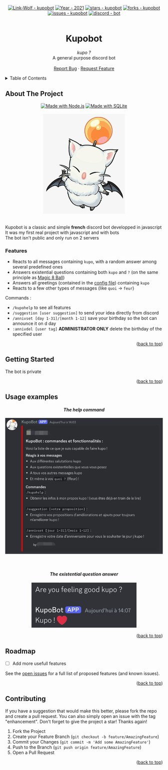 <div id="top"></div>

<div align="center">
	<a href="https://github.com/Link-Wolf/kupobot" title="Go to GitHub repo"><img src="https://img.shields.io/static/v1?label=Link-Wolf&message=kupobot&color=blue&logo=github&style=for-the-badge" alt="Link-Wolf - kupobot"></a>
	<a href="https://"><img src="https://img.shields.io/badge/Year-2021-ffad9b?style=for-the-badge" alt="Year - 2021"></a>
	<a href="https://github.com/Link-Wolf/kupobot/stargazers"><img src="https://img.shields.io/github/stars/Link-Wolf/kupobot?style=for-the-badge&color=yellow" alt="stars - kupobot"></a>
	<a href="https://github.com/Link-Wolf/kupobot/network/members"><img src="https://img.shields.io/github/forks/Link-Wolf/kupobot?style=for-the-badge&color=lightgray" alt="forks - kupobot"></a>
	<a href="https://github.com/Link-Wolf/kupobot/issues"><img src="https://img.shields.io/github/issues/Link-Wolf/kupobot?style=for-the-badge&color=orange" alt="issues - kupobot"></a>
	<a href="https://discord.com" title="Go to Discord homepage"><img src="https://img.shields.io/badge/discord-bot-blue?logo=discord&logoColor=white&style=for-the-badge&color=9cf" alt="discord - bot"></a>
</div>

<!-- PROJECT LOGO -->
<br />
<div align="center">

  <h1 align="center">Kupobot</h1>

  <p align="center">
	  <em>kupo ?</em><br/>
    A general purpose discord bot
    <br />
    <br />
    <a href="https://github.com/Link-Wolf/kupobot/issues">Report Bug</a>
    ·
    <a href="https://github.com/Link-Wolf/kupobot/issues">Request Feature</a>
  </p>
</div>

<!-- TABLE OF CONTENTS -->
<details>
  <summary>Table of Contents</summary>
  <ol>
    <li>
      <a href="#about-the-project">About The Project</a>
    </li>
    <li>
      <a href="#getting-started">Getting Started</a>
    </li>
    <li><a href="#usage">Usage</a></li>
    <li><a href="#roadmap">Roadmap</a></li>
    <li><a href="#contributing">Contributing</a></li>
  </ol>
</details>

<!-- ABOUT THE PROJECT -->

## About The Project

<div align="center">
	<a href="https://nodejs.org" title="Go to Node.js homepage"><img src="https://img.shields.io/badge/Node.js-%3E=13.14-blue?logo=node.js&logoColor=white&style=for-the-badge&color=blue" alt="Made with Node.js"></a>
	<a href="https://www.sqlite.org/index.html" title="Go to SQLite homepage"><img src="https://img.shields.io/badge/SQLite3-%3E=4.2-blue?logo=sqlite&logoColor=white&style=for-the-badge&color=blue" alt="Made with SQLite"></a>
</div>
<div align="center">
  <a>
  </br>
    <img src="assets/kupo.png" alt="kupobot header">
  </a>
</div>
</br>

Kupobot is a classic and simple **french** discord bot developped in javascript</br>
It was my first real project with javascript and with bots</br>
The bot isn't public and only run on 2 servers

### Features

-   Reacts to all messages containing `kupo`, with a random answer among several predefined ones
-   Answers existential questions containing both `kupo` and `?` (on the same principle as [Magic 8 Ball](https://en.wikipedia.org/wiki/Magic_8_Ball))
-   Answers all greetings (contained in the [config file](/config.json)) containing `kupo`
-   Reacts to a few other types of messages (like `quoi` -> `feur`)

Commands :

-   `/kupohelp` to see all features
-   `/suggestion [user suggestion]` to send your idea directly from discord
-   `/annivset [day 1-31]/[month 1-12]` save your birthday so the bot can announce it on d day
-   `:annivdel [user tag]` **ADMINISTRATOR ONLY** delete the birthday of the specified user

<p align="right">(<a href="#top">back to top</a>)</p>

<!-- GETTING STARTED -->

## Getting Started

The bot is private

<p align="right">(<a href="#top">back to top</a>)</p>

<!-- USAGE EXAMPLES -->

## Usage examples

<div align="center">
	<em><h4>The help command</h4></em>
	<img src="assets/help.png" alt="kupobot help">
	</br>
	</br>
	</br>
	<em><h4>The existential question answer</h4></em>
	<img src="assets/8ball.png" alt="kupobot 8ball like">
</div>

<p align="right">(<a href="#top">back to top</a>)</p>

<!-- ROADMAP -->

## Roadmap

-   [ ] Add more usefull features

See the [open issues](https://github.com/Link-Wolf/kupobot/issues) for a full list of proposed features (and known issues).

<p align="right">(<a href="#top">back to top</a>)</p>

<!-- CONTRIBUTING -->

## Contributing

If you have a suggestion that would make this better, please fork the repo and create a pull request. You can also simply open an issue with the tag "enhancement".
Don't forget to give the project a star! Thanks again!

1. Fork the Project
2. Create your Feature Branch (`git checkout -b feature/AmazingFeature`)
3. Commit your Changes (`git commit -m 'Add some AmazingFeature'`)
4. Push to the Branch (`git push origin feature/AmazingFeature`)
5. Open a Pull Request

<p align="right">(<a href="#top">back to top</a>)</p>

